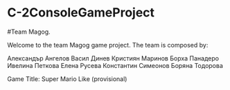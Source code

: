 # C-2ConsoleGameProject
#Team Magog.

Welcome to the team Magog game project.
The team is composed by:

Александър Ангелов
Васил Динев
Кристиян Маринов
Борха Панадеро
Ивелина Петкова
Елена Русева
Константин Симеонов
Боряна Тодорова

Game Title: Super Mario Like (provisional)
